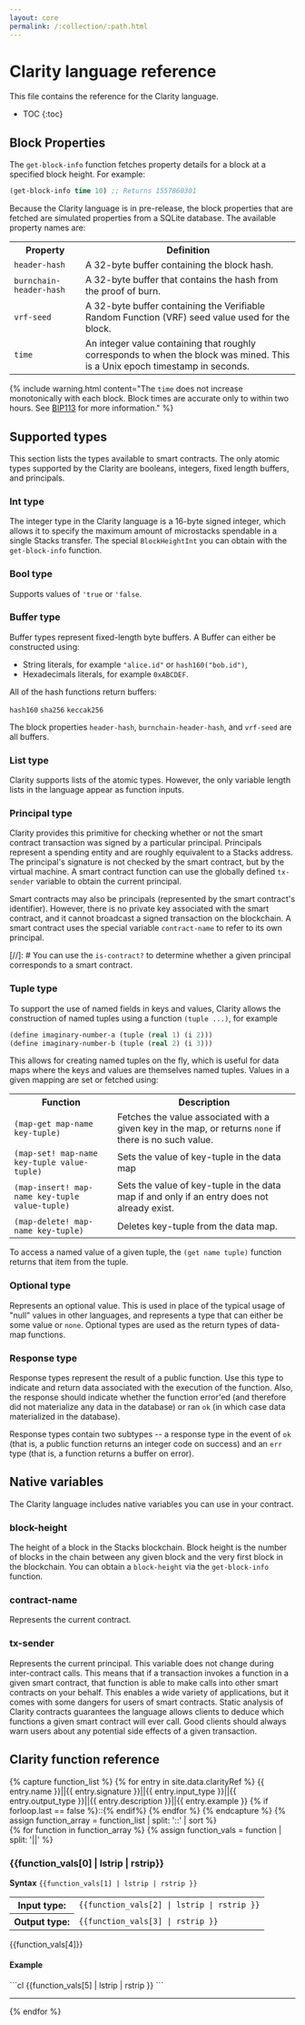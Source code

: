 ```yaml
---
layout: core
permalink: /:collection/:path.html
---
```

# Clarity language reference

This file contains the reference for the Clarity language. 

* TOC
{:toc}

## Block Properties

The `get-block-info` function fetches property details for a block at a specified block height. For example:

```cl
(get-block-info time 10) ;; Returns 1557860301
```

Because the Clarity language is in pre-release, the block properties that are fetched are simulated properties from a SQLite database. The available property names are:

<table class="uk-table">
  <tr>
    <th>Property</th>
    <th>Definition</th>
  </tr>
  <tr>
    <td><code>header-hash</code></td>
    <td>A 32-byte buffer containing the block hash.</td>
  </tr>
  <tr>
    <td><code>burnchain-header-hash</code></td>
    <td>A 32-byte buffer that contains the hash from the proof of burn.</td>
  </tr>
  <tr>
    <td><code>vrf-seed</code></td>
    <td>A 32-byte buffer containing the Verifiable Random Function (VRF) seed value used for the block.</td>
  </tr>
  <tr>
    <td><code>time</code></td>
    <td>An integer value containing that roughly corresponds to when the block was mined. This is a Unix epoch timestamp in seconds. </td>
  </tr>
</table>


{% include warning.html content="The <code>time</code> does not increase monotonically with each block. Block times are accurate only to within two hours. See <a href='https://github.com/bitcoin/bips/blob/master/bip-0113.mediawiki' target='_blank'>BIP113</a> for more information." %}


## Supported types

This section lists the types available to smart contracts. The only atomic types supported by the Clarity are booleans, integers, fixed length buffers, and principals. 

### Int type

The integer type in the Clarity language is a 16-byte signed integer, which allows it to specify the maximum amount of microstacks spendable in a single Stacks transfer. The special `BlockHeightInt` you can obtain with the `get-block-info` function.

### Bool type

Supports values of `'true` or `'false`. 

### Buffer type

Buffer types represent fixed-length byte buffers. A Buffer can either be constructed using:
- String literals, for example `"alice.id"` or `hash160("bob.id")`,
- Hexadecimals literals, for example `0xABCDEF`.

All of the hash functions return buffers:

`hash160`
`sha256`
`keccak256`

The block properties `header-hash`, `burnchain-header-hash`, and `vrf-seed` are all buffers.

### List type

Clarity supports lists of the atomic types. However, the only variable length lists in the language appear as function inputs.

### Principal type

Clarity provides this primitive for checking whether or not the smart contract transaction was signed by a particular principal. Principals represent a spending entity and are roughly equivalent to a Stacks address. The principal's signature is not checked by the smart contract, but by the virtual machine. A smart contract function can use the  globally defined `tx-sender` variable to obtain the current principal.

Smart contracts may also be principals (represented by the smart contract's identifier). However, there is no private key associated with the smart contract, and it cannot broadcast a signed transaction on the blockchain. A smart contract uses the special variable `contract-name` to refer to its own principal.

[//]: #  You can use the `is-contract?` to determine whether a given principal corresponds to a smart contract. 

### Tuple type

To support the use of named fields in keys and values, Clarity  allows the construction of named tuples using a function `(tuple ...)`, for example

```cl
(define imaginary-number-a (tuple (real 1) (i 2)))
(define imaginary-number-b (tuple (real 2) (i 3)))
```

This allows for creating named tuples on the fly, which is useful for data maps where the keys and values are themselves named tuples. Values in a given mapping are set or fetched using:

<table class="uk-table uk-table-small">
<tr>
  <th class="uk-width-small">Function</th>
  <th>Description</th>
</tr>
<tr>
  <td><code>(map-get map-name key-tuple)</code></td>
  <td>Fetches the value associated with a given key in the map, or returns <code>none</code> if there is no such value.</td>
</tr>
<tr>
   <td><code>(map-set! map-name key-tuple value-tuple)</code></td>
  <td>Sets the value of key-tuple in the data map</td>
</tr>
  <tr>
   <td><code>(map-insert! map-name key-tuple value-tuple)</code></td>
  <td>Sets the value of key-tuple in the data map if and only if an entry does not already exist.</td>
</tr>
  <tr>
   <td><code>(map-delete! map-name key-tuple)</code></td>
  <td>Deletes key-tuple from the data map.</td>
</tr>
</table>


To access a named value of a given tuple, the `(get name tuple)` function returns that item from the tuple.

### Optional type

Represents an optional value. This is used in place of the typical usage of "null" values in other languages, and represents a type that can either be some value or `none`. Optional types are used as the return types of data-map functions.

### Response type

Response types represent the result of a public function. Use this type to indicate and return data associated with the execution of the function. Also, the response should indicate whether the function error'ed (and therefore did not materialize any data in the database) or ran `ok` (in which case data materialized in the database).

Response types contain two subtypes -- a response type in the event of `ok` (that is, a public function returns an integer code on success) and an `err` type (that is, a function returns a buffer on error).

## Native variables

The Clarity language includes native variables you can use in your contract.

### block-height

The height of a block in the Stacks blockchain.  Block height is the number of blocks in the chain between any given block and the very first block in the blockchain. You can obtain a `block-height` via the `get-block-info` function.

### contract-name

Represents the current contract.

### tx-sender

Represents the current principal. This variable does not change during inter-contract calls. This means that if a transaction invokes a function in a given smart contract, that function is able to make calls into other smart contracts on your behalf. This enables a wide variety of applications, but it comes with some dangers for users of smart contracts. Static analysis of Clarity contracts guarantees the language allows clients to deduce which functions a given smart contract will ever call. Good clients should always warn users about any potential side effects of a given transaction.


## Clarity function reference

{% capture function_list %}
{% for entry in site.data.clarityRef %}
{{ entry.name }}||{{ entry.signature }}||{{ entry.input_type }}||{{ entry.output_type }}||{{ entry.description }}||{{ entry.example }}
{% if forloop.last == false %}::{% endif%}
{% endfor %}
{% endcapture %}
{% assign function_array = function_list | split: '::' | sort %}	
{% for function in function_array %}
{% assign function_vals = function | split: '||' %}
### {{function_vals[0] | lstrip | rstrip}}

**Syntax**
```{{function_vals[1] | lstrip | rstrip }} ```

<table class="uk-table uk-table-small">
<tr>
<th class="uk-width-small">Input type:</th>
<td><code>{{function_vals[2] | lstrip | rstrip }}</code></td>
</tr>
<tr>
<th>Output type:</th>
<td><code>{{function_vals[3] | rstrip }}</code></td>
</tr>
</table>
{{function_vals[4]}}
<h4>Example</h4>
```cl
{{function_vals[5] | lstrip | rstrip }}
```
<hr class="uk-divider-icon">
{% endfor %}
